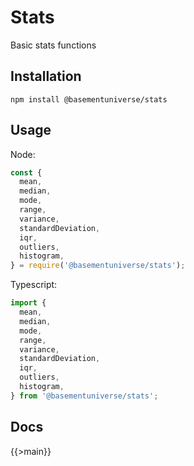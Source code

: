 # Stats

Basic stats functions

## Installation

```
npm install @basementuniverse/stats
```

## Usage

Node:

```javascript
const {
  mean,
  median,
  mode,
  range,
  variance,
  standardDeviation,
  iqr,
  outliers,
  histogram,
} = require('@basementuniverse/stats');
```

Typescript:

```typescript
import {
  mean,
  median,
  mode,
  range,
  variance,
  standardDeviation,
  iqr,
  outliers,
  histogram,
} from '@basementuniverse/stats';
```

## Docs

{{>main}}
